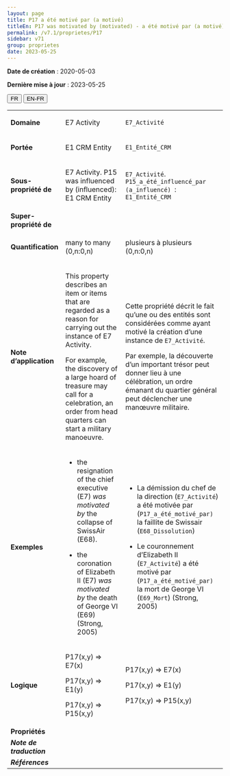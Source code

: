 ```yaml
---
layout: page
title: P17 a été motivé par (a motivé)
titleEn: P17 was motivated by (motivated) - a été motivé par (a motivé)
permalink: /v7.1/proprietes/P17
sidebar: v71
group: proprietes
date: 2023-05-25
---
```


**Date de création** : 2020-05-03

**Dernière mise à jour** : 2023-05-25

<div class="lang-buttons">
 <button id="fr" class="activate">FR</button>
 <button id="en-fr">EN-FR</button>
</div>

<table>
<tbody>
<tr>
<td><strong>Domaine</strong></td>
<td class="en">
<p>E7 Activity</p>
</td>
<td>
<p><code class="language-plaintext highlighter-rouge">E7_Activité</code> </p>
</td>
</tr>
<tr>
<td><strong>Portée</strong></td>
<td class="en">
<p>E1 CRM Entity</p>
</td>
<td>
<p><code class="language-plaintext highlighter-rouge">E1_Entité_CRM</code> </p>
</td>
</tr>
<tr>
<td><strong>Sous-propriété de</strong></td>
<td class="en">
<p>E7 Activity. P15 was influenced by (influenced): E1 CRM Entity</p>
</td>
<td>
<p><code class="language-plaintext highlighter-rouge">E7_Activité</code>. <code class="language-plaintext highlighter-rouge">P15_a_été_influencé_par (a_influencé) </code>: <code class="language-plaintext highlighter-rouge">E1_Entité_CRM</code> </p>
</td>
</tr>
<tr>
<td><strong>Super-propriété de</strong></td>
<td class="en">
</td>
<td>
</td>
</tr>
<tr>
<td><strong>Quantification</strong></td>
<td class="en">
<p>many to many (0,n:0,n)</p>
</td>
<td>
<p>plusieurs à plusieurs (0,n:0,n)</p>
</td>
</tr>
<tr>
<td><strong>Note d’application</strong></td>
<td class="en">
<p>This property describes an item or items that are regarded as a reason for carrying out the instance of E7 Activity. </p>
<p>For example, the discovery of a large hoard of treasure may call for a celebration, an order from head quarters can start a military manoeuvre. </p>
</td>
<td>
<p>Cette propriété décrit le fait qu’une ou des entités sont considérées comme ayant motivé la création d’une instance de <code class="language-plaintext highlighter-rouge">E7_Activité</code>.</p>
<p>Par exemple, la découverte d’un important trésor peut donner lieu à une célébration, un ordre émanant du quartier général peut déclencher une manœuvre militaire.</p>
</td>
</tr>
<tr>
<td><strong>Exemples</strong></td>
<td class="en">
<ul>
<li><p>the resignation of the chief executive (E7) <em>was motivated by</em> the collapse of SwissAir (E68).</p>
</li>
<li><p>the coronation of Elizabeth II (E7) <em>was motivated by</em> the death of George VI (E69) (Strong, 2005)</p>
</li>
</ul>
</td>
<td>
<ul>
<li><p>La démission du chef de la direction (<code class="language-plaintext highlighter-rouge">E7_Activité</code>) a été motivée par (<code class="language-plaintext highlighter-rouge">P17_a_été_motivé_par)</code> la faillite de Swissair (<code class="language-plaintext highlighter-rouge">E68_Dissolution</code>)</p>
</li>
<li><p>Le couronnement d’Elizabeth II (<code class="language-plaintext highlighter-rouge">E7_Activité</code>) a été motivé par (<code class="language-plaintext highlighter-rouge">P17_a_été_motivé_par)</code> la mort de George VI (<code class="language-plaintext highlighter-rouge">E69_Mort</code>) (Strong, 2005)</p>
</li>
</ul>
</td>
</tr>
<tr>
<td><strong>Logique</strong></td>
<td class="en">
<p>P17(x,y) ⇒ E7(x)</p>
<p>P17(x,y) ⇒ E1(y)</p>
<p>P17(x,y) ⇒ P15(x,y)</p>
</td>
<td>
<p>P17(x,y) ⇒ E7(x)</p>
<p>P17(x,y) ⇒ E1(y)</p>
<p>P17(x,y) ⇒ P15(x,y)</p>
</td>
</tr>
<tr>
<td><strong>Propriétés</strong></td>
<td class="en">
</td>
<td>
</td>
</tr>
<tr>
<td><strong><em>Note de traduction</em></strong></td>
<td colspan="2">
</td>
</tr>
<tr>
<td><strong><em>Références</em></strong></td>
<td colspan="2">
</td>
</tr>
</tbody>
</table>
